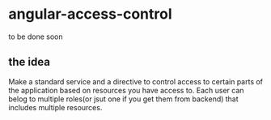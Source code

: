 # angular-access-control
to be done soon

## the idea
Make a standard service and a directive to control access to certain parts of the application based on resources you have access to. Each user can belog to multiple roles(or jsut one if you get them from backend) that includes multiple resources.

